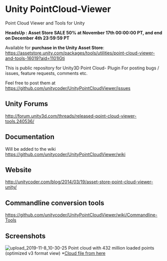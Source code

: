 # Unity PointCloud-Viewer
Point Cloud Viewer and Tools for Unity

**HeadsUp : Asset Store SALE 50% at November 17th 00:00:00 PT, and end on December 4th 23:59:59 PT**

Available for **purchase in the Unity Asset Store**:<br>
https://assetstore.unity.com/packages/tools/utilities/point-cloud-viewer-and-tools-16019?aid=1101lGti

This is public repository for Unity3D Point Cloud- Plugin
For posting bugs / issues, feature requests, comments etc.

Feel free to post them at https://github.com/unitycoder/UnityPointCloudViewer/issues

## Unity Forums

http://forum.unity3d.com/threads/released-point-cloud-viewer-tools.240536/

## Documentation

Will be added to the wiki https://github.com/unitycoder/UnityPointCloudViewer/wiki

## Website

http://unitycoder.com/blog/2014/03/19/asset-store-point-cloud-viewer-unity/

## Commandline conversion tools

https://github.com/unitycoder/UnityPointCloudViewer/wiki/Commandline-Tools

## Screenshots

![upload_2019-11-8_10-30-25](https://user-images.githubusercontent.com/5438317/68996189-7ee54b80-089f-11ea-9135-4ebd58e78c74.png)
Point cloud with 432 million loaded points (optimized v3 format view) *[Cloud file from here](http://pointcloudwarehouse.com/details.html?pointCloudId=565378543598d06a64219aa6)
